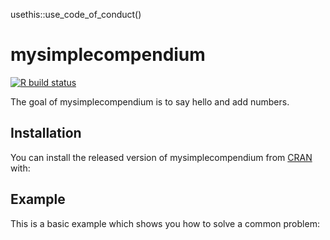 usethis::use_code_of_conduct()
# mysimplecompendium

<!-- badges: start -->
 [![R build status](https://github.com/medha-sagar/DATA-598-WI20-week-7/workflows/R-CMD-check/badge.svg)](https://github.com/medha-sagar/DATA-598-WI20-week-7/actions)
 <!-- badges: end -->

The goal of mysimplecompendium is to say hello and add numbers.

## Installation

You can install the released version of mysimplecompendium from [CRAN](https://CRAN.R-project.org) with:

## Example

This is a basic example which shows you how to solve a common problem:


